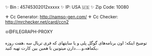✨ Bin : 45745302012xxxxx
✨ IP: USA 🇺🇸
✨ Zip Code: 10080

⚜️ Cc Generator: http://namso-gen.com/
⚜️ Cc Checker: http://mrchecker.net/card/ccn2

❇️@FILEGRAPH-PROXY

توضیح اینکه؛ اون برنامه‌های گوگل پلی و یا سایتهای که فری تریال سه ،هفت روزه ،یکماهه،و.....دارن میتونین با همین بین کارت تهیه کنید
